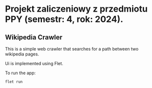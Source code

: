 # Projekt zaliczeniowy z przedmiotu PPY (semestr: 4, rok: 2024).
## Wikipedia Crawler

This is a simple web crawler that searches for a path between two wikipedia pages.

Ui is implemented using Flet.

To run the app:

```
flet run 
```
